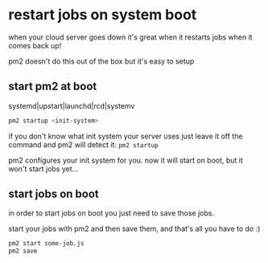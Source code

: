 # restart jobs on system boot

when your cloud server goes down it's great when it restarts jobs when it comes back up!

pm2 doesn't do this out of the box but it's easy to setup

## start pm2 at boot

systemd|upstart|launchd|rcd|systemv

```sh
pm2 startup <init-system>
```

if you don't know what init system your server uses just leave it off the command and pm2 will detect it: `pm2 startup`

pm2 configures your init system for you. now it will start on boot, but it won't start jobs yet...

## start jobs on boot

in order to start jobs on boot you just need to save those jobs.

start your jobs with pm2 and then save them, and that's all you have to do :)

```sh
pm2 start some-job.js
pm2 save
```
